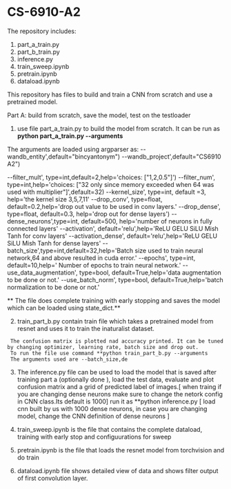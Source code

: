 # CS-6910-A2

The repository includes:

1. part_a_train.py
2. part_b_train.py
3. inference.py
4. train_sweep.ipynb
5. pretrain.ipynb
6. dataload.ipynb
   

This repository has files to build and train a CNN from scratch and use a pretrained model.


Part A: build from scratch, save the model, test on the testloader 
1. use file part_a_train.py to build the model from scratch.
It can be run as **python part_a_train.py --arguments**

The arguments are loaded using argparser as:
    --wandb_entity',default="bincyantonym")
    --wandb_project',default="CS6910 A2")
   
  --filter_mult', type=int,default=2,help='choices: ["1,2,0.5"]')
  --filter_num', type=int,help='choices: ["32 only since memory exceeded when 64 was used with multiplier"]',default=32)
    --kernel_size', type=int, default =3,
                    help='the kernel size 3,5,7,11'
    --drop_conv', type=float, default=0.2,help='drop out value to be used in conv layers.'
    --drop_dense', type=float, default=0.3, help='drop out for dense layers')
   --dense_neurons',type=int, default=500, help='number of neurons in fully connected layers'
    --activation', default='relu',help='ReLU GELU SiLU Mish Tanh for conv layers'
   --activation_dense', default='relu',help='ReLU GELU SiLU Mish Tanh for dense layers'
   --batch_size',type=int,default=32,help='Batch size used to train neural network,64 and above resulted in cuda error.'
    --epochs', type=int, default=10,help='	Number of epochs to train neural network.'
--use_data_augmentation', type=bool, default=True,help='data augmentation to be done or not.'
    --use_batch_norm', type=bool, default=True,help='batch normalization to be done or not.'
    
 ** The file does complete training with early stopping and saves the model which can be loaded using state_dict.**

   2. train_part_b.py contain train file which takes a pretrained model from resnet and uses it to train the inaturalist dataset.
     
     The confusion matrix is plotted nad accuracy printed. It can be tuned by changing optimizer, learning rate, batch size and drop out.
     To run the file use command **python train_part_b.py --arguments
     The arguments used are --batch_size,de

  3. The inference.py file can be used to load the model that is saved after training part a (optionally done ), load the test data, evaluate and plot confusion matrix and a grid of predicted label of images.[ when traing if you are changing dense neurons make sure to change the netork config in CNN class.Its default is 1000]
      run it as **python inference.py [ load cnn built by us with 1000 dense neurons, in case you are changing model, change the CNN definition of dense neurons ]
 
     
  5. train_sweep.ipynb is the file that contains the complete dataload, training with early stop and configuurations for sweep
  6. pretrain.ipynb is the file that loads the resnet model from torchvision and do train
  7. dataload.ipynb file shows detailed view of data and shows filter output of first convolution layer.

  
  

  





